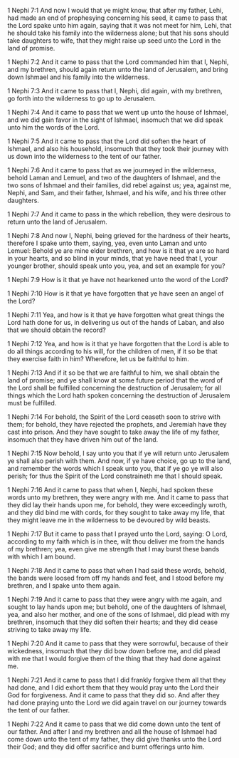 1 Nephi 7:1 And now I would that ye might know, that after my father,
Lehi, had made an end of prophesying concerning his seed, it came to
pass that the Lord spake unto him again, saying that it was not meet for
him, Lehi, that he should take his family into the wilderness alone; but
that his sons should take daughters to wife, that they might raise up
seed unto the Lord in the land of promise.

1 Nephi 7:2 And it came to pass that the Lord commanded him that I,
Nephi, and my brethren, should again return unto the land of Jerusalem,
and bring down Ishmael and his family into the wilderness.

1 Nephi 7:3 And it came to pass that I, Nephi, did again, with my
brethren, go forth into the wilderness to go up to Jerusalem.

1 Nephi 7:4 And it came to pass that we went up unto the house of
Ishmael, and we did gain favor in the sight of Ishmael, insomuch that we
did speak unto him the words of the Lord.

1 Nephi 7:5 And it came to pass that the Lord did soften the heart of
Ishmael, and also his household, insomuch that they took their journey
with us down into the wilderness to the tent of our father.

1 Nephi 7:6 And it came to pass that as we journeyed in the wilderness,
behold Laman and Lemuel, and two of the daughters of Ishmael, and the
two sons of Ishmael and their families, did rebel against us; yea,
against me, Nephi, and Sam, and their father, Ishmael, and his wife, and
his three other daughters.

1 Nephi 7:7 And it came to pass in the which rebellion, they were
desirous to return unto the land of Jerusalem.

1 Nephi 7:8 And now I, Nephi, being grieved for the hardness of their
hearts, therefore I spake unto them, saying, yea, even unto Laman and
unto Lemuel: Behold ye are mine elder brethren, and how is it that ye
are so hard in your hearts, and so blind in your minds, that ye have
need that I, your younger brother, should speak unto you, yea, and set
an example for you?

1 Nephi 7:9 How is it that ye have not hearkened unto the word of the
Lord?

1 Nephi 7:10 How is it that ye have forgotten that ye have seen an angel
of the Lord?

1 Nephi 7:11 Yea, and how is it that ye have forgotten what great things
the Lord hath done for us, in delivering us out of the hands of Laban,
and also that we should obtain the record?

1 Nephi 7:12 Yea, and how is it that ye have forgotten that the Lord is
able to do all things according to his will, for the children of men, if
it so be that they exercise faith in him? Wherefore, let us be faithful
to him.

1 Nephi 7:13 And if it so be that we are faithful to him, we shall
obtain the land of promise; and ye shall know at some future period that
the word of the Lord shall be fulfilled concerning the destruction of
Jerusalem; for all things which the Lord hath spoken concerning the
destruction of Jerusalem must be fulfilled.

1 Nephi 7:14 For behold, the Spirit of the Lord ceaseth soon to strive
with them; for behold, they have rejected the prophets, and Jeremiah
have they cast into prison. And they have sought to take away the life
of my father, insomuch that they have driven him out of the land.

1 Nephi 7:15 Now behold, I say unto you that if ye will return unto
Jerusalem ye shall also perish with them. And now, if ye have choice, go
up to the land, and remember the words which I speak unto you, that if
ye go ye will also perish; for thus the Spirit of the Lord constraineth
me that I should speak.

1 Nephi 7:16 And it came to pass that when I, Nephi, had spoken these
words unto my brethren, they were angry with me. And it came to pass
that they did lay their hands upon me, for behold, they were exceedingly
wroth, and they did bind me with cords, for they sought to take away my
life, that they might leave me in the wilderness to be devoured by wild
beasts.

1 Nephi 7:17 But it came to pass that I prayed unto the Lord, saying: O
Lord, according to my faith which is in thee, wilt thou deliver me from
the hands of my brethren; yea, even give me strength that I may burst
these bands with which I am bound.

1 Nephi 7:18 And it came to pass that when I had said these words,
behold, the bands were loosed from off my hands and feet, and I stood
before my brethren, and I spake unto them again.

1 Nephi 7:19 And it came to pass that they were angry with me again, and
sought to lay hands upon me; but behold, one of the daughters of
Ishmael, yea, and also her mother, and one of the sons of Ishmael, did
plead with my brethren, insomuch that they did soften their hearts; and
they did cease striving to take away my life.

1 Nephi 7:20 And it came to pass that they were sorrowful, because of
their wickedness, insomuch that they did bow down before me, and did
plead with me that I would forgive them of the thing that they had done
against me.

1 Nephi 7:21 And it came to pass that I did frankly forgive them all
that they had done, and I did exhort them that they would pray unto the
Lord their God for forgiveness. And it came to pass that they did so.
And after they had done praying unto the Lord we did again travel on our
journey towards the tent of our father.

1 Nephi 7:22 And it came to pass that we did come down unto the tent of
our father. And after I and my brethren and all the house of Ishmael had
come down unto the tent of my father, they did give thanks unto the Lord
their God; and they did offer sacrifice and burnt offerings unto him.
